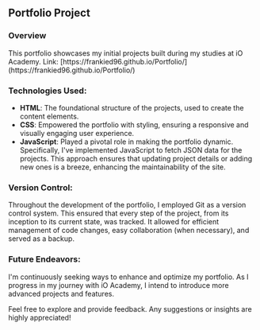 <!DOCTYPE html>
<html lang="en">
<head>
    <meta charset="UTF-8">
    <meta name="viewport" content="width=device-width, initial-scale=1.0">
    <title>Portfolio Project Description</title>
</head>
<body>

<h2>Portfolio Project</h2>

<h3>Overview</h3>
<p>
    This portfolio showcases my initial projects built during my studies at iO Academy.
    Link: [https://frankied96.github.io/Portfolio/](https://frankied96.github.io/Portfolio/)
</p>

<h3>Technologies Used:</h3>
<ul>
    <li><strong>HTML</strong>: The foundational structure of the projects, used to create the content elements.</li>
    <li><strong>CSS</strong>: Empowered the portfolio with styling, ensuring a responsive and visually engaging user experience.</li>
    <li><strong>JavaScript</strong>: Played a pivotal role in making the portfolio dynamic. Specifically, I've implemented JavaScript to fetch JSON data for the projects. This approach ensures that updating project details or adding new ones is a breeze, enhancing the maintainability of the site.</li>
</ul>

<h3>Version Control:</h3>
<p>
    Throughout the development of the portfolio, I employed Git as a version control system. This ensured that every step of the project, from its inception to its current state, was tracked. It allowed for efficient management of code changes, easy collaboration (when necessary), and served as a backup.
</p>

<h3>Future Endeavors:</h3>
<p>
    I'm continuously seeking ways to enhance and optimize my portfolio. As I progress in my journey with iO Academy, I intend to introduce more advanced projects and features.
</p>
<p>
    Feel free to explore and provide feedback. Any suggestions or insights are highly appreciated!
</p>

</body>
</html>

